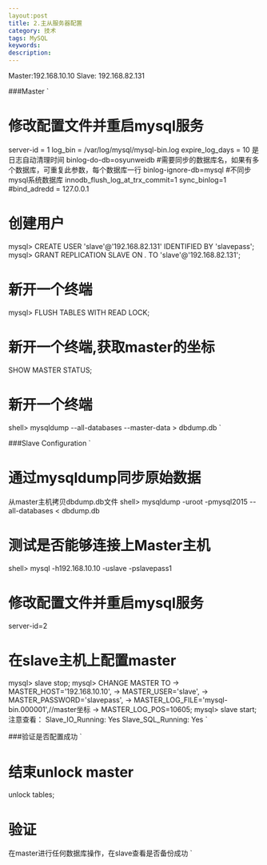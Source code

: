 ```yaml
---
layout:post 
title: 2.主从服务器配置
category: 技术
tags: MySQL
keywords: 
description: 
---
```

Master:192.168.10.10
Slave: 192.168.82.131

###Master 
`
# 修改配置文件并重启mysql服务
server-id               = 1
log_bin                 = /var/log/mysql/mysql-bin.log
expire_log_days         = 10  是日志自动清理时间
binlog-do-db=osyunweidb  #需要同步的数据库名，如果有多个数据库，可重复此参数，每个数据库一行
binlog-ignore-db=mysql   #不同步mysql系统数据库
innodb_flush_log_at_trx_commit=1 
sync_binlog=1 
#bind_adredd = 127.0.0.1

# 创建用户
mysql> CREATE USER 'slave'@'192.168.82.131' IDENTIFIED BY 'slavepass';
mysql> GRANT REPLICATION SLAVE ON *.* TO 'slave'@'192.168.82.131';

# 新开一个终端
mysql> FLUSH TABLES WITH READ LOCK;

# 新开一个终端,获取master的坐标
SHOW MASTER STATUS;

# 新开一个终端
shell> mysqldump --all-databases --master-data > dbdump.db
`

###Slave Configuration
`
# 通过mysqldump同步原始数据
从master主机拷贝dbdump.db文件
shell> mysqldump -uroot -pmysql2015 --all-databases < dbdump.db

# 测试是否能够连接上Master主机
shell> mysql -h192.168.10.10 -uslave -pslavepass1


# 修改配置文件并重启mysql服务
server-id=2

# 在slave主机上配置master
mysql> slave stop;
mysql> CHANGE MASTER TO
    ->     MASTER_HOST='192.168.10.10',
    ->     MASTER_USER='slave',
    ->     MASTER_PASSWORD='slavepass',
    ->     MASTER_LOG_FILE='mysql-bin.000001',//master坐标
    ->     MASTER_LOG_POS=10605;
mysql> slave start;
注意查看：
Slave_IO_Running: Yes
Slave_SQL_Running: Yes
`

###验证是否配置成功
`
# 结束unlock master
unlock tables; 

# 验证
在master进行任何数据库操作，在slave查看是否备份成功
`